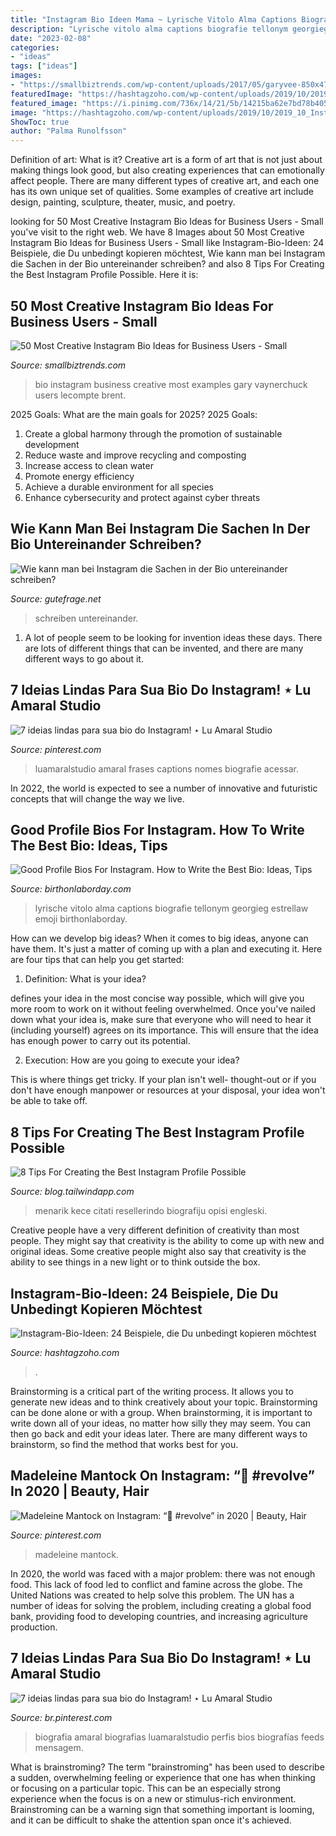 ```yaml
---
title: "Instagram Bio Ideen Mama ~ Lyrische Vitolo Alma Captions Biografie Tellonym Georgieg Estrellaw Emoji Birthonlaborday"
description: "Lyrische vitolo alma captions biografie tellonym georgieg estrellaw emoji birthonlaborday"
date: "2023-02-08"
categories:
- "ideas"
tags: ["ideas"]
images:
- "https://smallbiztrends.com/wp-content/uploads/2017/05/garyvee-850x476.jpg"
featuredImage: "https://hashtagzoho.com/wp-content/uploads/2019/10/2019_10_Insta-Bio_11-768x1151.jpg"
featured_image: "https://i.pinimg.com/736x/14/21/5b/14215ba62e7bd78b4057eaa5b3c27bac.jpg"
image: "https://hashtagzoho.com/wp-content/uploads/2019/10/2019_10_Insta-Bio_11-768x1151.jpg"
ShowToc: true
author: "Palma Runolfsson"
---
```



Definition of art: What is it?
Creative art is a form of art that is not just about making things look good, but also creating experiences that can emotionally affect people. There are many different types of creative art, and each one has its own unique set of qualities. Some examples of creative art include design, painting, sculpture, theater, music, and poetry.

	

		
looking for 50 Most Creative Instagram Bio Ideas for Business Users - Small you've visit to the right web. We have 8 Images about 50 Most Creative Instagram Bio Ideas for Business Users - Small like Instagram-Bio-Ideen: 24 Beispiele, die Du unbedingt kopieren möchtest, Wie kann man bei Instagram die Sachen in der Bio untereinander schreiben? and also 8 Tips For Creating the Best Instagram Profile Possible. Here it is:
		
    
## 50 Most Creative Instagram Bio Ideas For Business Users - Small

<img loading=lazy src="https://smallbiztrends.com/wp-content/uploads/2017/05/garyvee-850x476.jpg" onerror="this.onerror=null;this.src='https://tse1.mm.bing.net/th?id=OIP.LLoXn7JyqHUlTiLtitMS8AHaEJ&amp;pid=15.1';" alt="50 Most Creative Instagram Bio Ideas for Business Users - Small">

_Source: smallbiztrends.com_

>bio instagram business creative most examples gary vaynerchuck users lecompte brent. 

	

2025 Goals: What are the main goals for 2025?
2025 Goals: 
1. Create a global harmony through the promotion of sustainable development 
2. Reduce waste and improve recycling and composting 
3. Increase access to clean water 
4. Promote energy efficiency 
5. Achieve a durable environment for all species 
6. Enhance cybersecurity and protect against cyber threats 

    
## Wie Kann Man Bei Instagram Die Sachen In Der Bio Untereinander Schreiben?

<img loading=lazy src="https://images.gutefrage.net/media/fragen/bilder/wie-kann-man-bei-instagram-die-sachen-in-der-bio-untereinander-schreiben/0_original.jpg?v=1436950633000" onerror="this.onerror=null;this.src='https://tse2.mm.bing.net/th?id=OIP.mRM0M98JHxCrAs9-iypnWwHaHa&amp;pid=15.1';" alt="Wie kann man bei Instagram die Sachen in der Bio untereinander schreiben?">

_Source: gutefrage.net_

>schreiben untereinander. 

	

1. A lot of people seem to be looking for invention ideas these days. There are lots of different things that can be invented, and there are many different ways to go about it. 

    
## 7 Ideias Lindas Para Sua Bio Do Instagram! ⋆ Lu Amaral Studio

<img loading=lazy src="https://i.pinimg.com/originals/6a/a0/7a/6aa07a017e939c91e3245efb198f254b.png" onerror="this.onerror=null;this.src='https://tse3.mm.bing.net/th?id=OIP.hUcnsL37klA9_sWH0TwccAHaLG&amp;pid=15.1';" alt="7 ideias lindas para sua bio do Instagram! ⋆ Lu Amaral Studio">

_Source: pinterest.com_

>luamaralstudio amaral frases captions nomes biografie acessar. 

	

In 2022, the world is expected to see a number of innovative and futuristic concepts that will change the way we live.

    
## Good Profile Bios For Instagram. How To Write The Best Bio: Ideas, Tips

<img loading=lazy src="http://birthonlaborday.com/pics/good-profile-bios-for-instagram-5.jpg" onerror="this.onerror=null;this.src='https://tse1.mm.bing.net/th?id=OIP.XfDft5LgxCirCxiIYNsH9QHaMw&amp;pid=15.1';" alt="Good Profile Bios For Instagram. How to Write the Best Bio: Ideas, Tips">

_Source: birthonlaborday.com_

>lyrische vitolo alma captions biografie tellonym georgieg estrellaw emoji birthonlaborday. 

	

How can we develop big ideas?
When it comes to big ideas, anyone can have them. It's just a matter of coming up with a plan and executing it. Here are four tips that can help you get started:
1. Definition: What is your idea?

 defines your idea in the most concise way possible, which will give you more room to work on it without feeling overwhelmed. Once you've nailed down what your idea is, make sure that everyone who will need to hear it (including yourself) agrees on its importance. This will ensure that the idea has enough power to carry out its potential.

2. Execution: How are you going to execute your idea?

This is where things get tricky. If your plan isn't well- thought-out or if you don't have enough manpower or resources at your disposal, your idea won't be able to take off.

    
## 8 Tips For Creating The Best Instagram Profile Possible

<img loading=lazy src="https://tailwind1-wpengine.netdna-ssl.com/wp-content/uploads/2017/11/jenns_trends-instagram.png" onerror="this.onerror=null;this.src='https://tse3.mm.bing.net/th?id=OIP.zKL0HnYY041W2lxKmJ2SEgHaF0&amp;pid=15.1';" alt="8 Tips For Creating the Best Instagram Profile Possible">

_Source: blog.tailwindapp.com_

>menarik kece citati resellerindo biografiju opisi engleski. 

	

Creative people have a very different definition of creativity than most people. They might say that creativity is the ability to come up with new and original ideas. Some creative people might also say that creativity is the ability to see things in a new light or to think outside the box.

    
## Instagram-Bio-Ideen: 24 Beispiele, Die Du Unbedingt Kopieren Möchtest

<img loading=lazy src="https://hashtagzoho.com/wp-content/uploads/2019/10/2019_10_Insta-Bio_11-768x1151.jpg" onerror="this.onerror=null;this.src='https://tse4.mm.bing.net/th?id=OIP.fARI36rjE1cQcXfNPVL0mwHaLG&amp;pid=15.1';" alt="Instagram-Bio-Ideen: 24 Beispiele, die Du unbedingt kopieren möchtest">

_Source: hashtagzoho.com_

>. 

	

Brainstorming is a critical part of the writing process. It allows you to generate new ideas and to think creatively about your topic. Brainstorming can be done alone or with a group. When brainstorming, it is important to write down all of your ideas, no matter how silly they may seem. You can then go back and edit your ideas later. There are many different ways to brainstorm, so find the method that works best for you.

    
## Madeleine Mantock On Instagram: “💚 #revolve” In 2020 | Beauty, Hair

<img loading=lazy src="https://i.pinimg.com/736x/0f/84/04/0f8404d595745188cc2a1ff5545f9bf6.jpg" onerror="this.onerror=null;this.src='https://tse2.mm.bing.net/th?id=OIP.xq96s5Ly6eu6jqTP0dNQSwHaJQ&amp;pid=15.1';" alt="Madeleine Mantock on Instagram: “💚 #revolve” in 2020 | Beauty, Hair">

_Source: pinterest.com_

>madeleine mantock. 

	

In 2020, the world was faced with a major problem: there was not enough food. This lack of food led to conflict and famine across the globe. The United Nations was created to help solve this problem. The UN has a number of ideas for solving the problem, including creating a global food bank, providing food to developing countries, and increasing agriculture production.

    
## 7 Ideias Lindas Para Sua Bio Do Instagram! ⋆ Lu Amaral Studio

<img loading=lazy src="https://i.pinimg.com/736x/14/21/5b/14215ba62e7bd78b4057eaa5b3c27bac.jpg" onerror="this.onerror=null;this.src='https://tse4.mm.bing.net/th?id=OIP.X4SSSwuTeh9HEj3GwSlJeAHaLH&amp;pid=15.1';" alt="7 ideias lindas para sua bio do Instagram! ⋆ Lu Amaral Studio">

_Source: br.pinterest.com_

>biografia amaral biografias luamaralstudio perfis bios biografías feeds mensagem. 

	

What is brainstroming?
The term "brainstroming" has been used to describe a sudden, overwhelming feeling or experience that one has when thinking or focusing on a particular topic. This can be an especially strong experience when the focus is on a new or stimulus-rich environment. Brainstroming can be a warning sign that something important is looming, and it can be difficult to shake the attention span once it's achieved.

